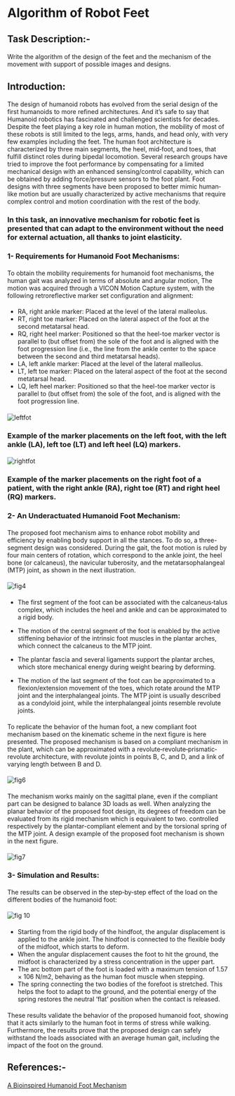 # Algorithm of Robot Feet
####
## Task Description:-
#### 
Write the algorithm of the design of the feet and the mechanism of the movement with support of possible images and designs.
#### 
## Introduction:
#### 
The design of humanoid robots has evolved from the serial design of the first humanoids to more refined architectures. And it’s safe to say that Humanoid robotics has fascinated and challenged scientists for decades. Despite the feet playing a key role in human motion, the mobility of most of these robots is still limited to the legs, arms, hands, and head only, with very few examples including the feet. The human foot architecture is characterized by three main segments, the heel, mid‐foot, and toes, that fulfill distinct roles during bipedal locomotion. Several research groups have tried to improve the foot performance by compensating for a limited mechanical design with an enhanced sensing/control capability, which can be obtained by adding force/pressure sensors to the foot plant. Foot designs with three segments have been proposed to better mimic human‐like motion but are usually characterized by active mechanisms that require complex control and motion coordination with the rest of the body.
#### 
### In this task, an innovative mechanism for robotic feet is presented that can adapt to the environment without the need for external actuation, all thanks to joint elasticity.
#### 
### 1- Requirements for Humanoid Foot Mechanisms:
#### 
To obtain the mobility requirements for humanoid foot mechanisms, the human gait was analyzed in terms of absolute and angular motion, The motion was acquired through a VICON Motion Capture system, with the following retroreflective marker set configuration and alignment: 
#### 
-	RA, right ankle marker: Placed at the level of the lateral malleolus.  
-	RT, right toe marker: Placed on the lateral aspect of the foot at the second metatarsal head.  
-	RQ, right heel marker: Positioned so that the heel-toe marker vector is parallel to (but offset from) the sole of the foot and is aligned with the foot progression line (i.e., the line from the ankle center to the space between the second and third metatarsal heads).  
-	LA, left ankle marker: Placed at the level of the lateral malleolus.   
-	LT, left toe marker: Placed on the lateral aspect of the foot at the second metatarsal head.   
-	LQ, left heel marker: Positioned so that the heel-toe marker vector is parallel to (but offset from) the sole of the foot, and is aligned with the foot progression line.
####
![leftfot](https://github.com/user-attachments/assets/09368972-34d3-4486-94b6-ebdc7e49aa45)
#### 
### Example of the marker placements on the left foot, with the left ankle (LA), left toe (LT) and left heel (LQ) markers.
#### 
![rightfot](https://github.com/user-attachments/assets/5bd567d6-aef2-47ea-8c0c-c2321ea7d0d9)
#### 
### Example of the marker placements on the right foot of a patient, with the right ankle (RA), right toe (RT) and right heel (RQ) markers.
#### 
### 2- An Underactuated Humanoid Foot Mechanism:
#### 
The proposed foot mechanism aims to enhance robot mobility and efficiency by enabling body support in all the stances. To do so, a three-segment design was considered. During the gait, the foot motion is ruled by four main centers of rotation, which correspond to the ankle joint, the heel bone (or calcaneus), the navicular tuberosity, and the metatarsophalangeal (MTP) joint, as shown in the next illustration.
####
![fig4](https://github.com/user-attachments/assets/e355b266-6b72-44b8-96bb-17036acff241)
####
-	The first segment of the foot can be associated with the calcaneus‐talus complex, which includes the heel and ankle and can be approximated to a rigid body.  

-	The motion of the central segment of the foot is enabled by the active stiffening behavior of the intrinsic foot muscles in the plantar arches, which connect the calcaneus to the MTP joint.  

-	The plantar fascia and several ligaments support the plantar arches, which store mechanical energy during weight bearing by deforming.   

-	The motion of the last segment of the foot can be approximated to a flexion/extension movement of the toes, which rotate around the MTP joint and the interphalangeal joints. The MTP joint is usually described as a condyloid joint, while the interphalangeal joints resemble revolute joints.  
#### 
To replicate the behavior of the human foot, a new compliant foot mechanism based on the kinematic scheme in the next figure is here presented. The proposed mechanism is based on a compliant mechanism in the plant, which can be approximated with a revolute‐revolute‐prismatic‐revolute architecture, with revolute joints in points B, C, and D, and a link of varying length between B and D.
#### 
![fig6](https://github.com/user-attachments/assets/964573fc-6532-420d-a9bf-f8841f37e685)
#### 
The mechanism works mainly on the sagittal plane, even if the compliant part can be designed to balance 3D loads as well. When analyzing the planar behavior of the proposed foot design, its degrees of freedom can be evaluated from its rigid mechanism which is equivalent to two. controlled respectively by the plantar-compliant element and by the torsional spring of the MTP joint. A design example of the proposed foot mechanism is shown in the next figure.
#### 
![fig7](https://github.com/user-attachments/assets/41ef99aa-5796-4edc-aeff-3306d0396529)
####
### 3- Simulation and Results:
#### 
The results can be observed in the step‐by‐step effect of the load on the different bodies of the humanoid foot:
####
![fig 10](https://github.com/user-attachments/assets/2c7f0d04-8f13-4e9f-852a-31990e7b41bc)
#### 
-	Starting from the rigid body of the hindfoot, the angular displacement is applied to the ankle joint. The hindfoot is connected to the flexible body of the midfoot, which starts to deform.   
-	When the angular displacement causes the foot to hit the ground, the midfoot is characterized by a stress concentration in the upper part.   
-	The arc bottom part of the foot is loaded with a maximum tension of 1.57 × 106 N/m2, behaving as the human foot muscle when stepping.   
-	The spring connecting the two bodies of the forefoot is stretched. This helps the foot to adapt to the ground, and the potential energy of the spring restores the neutral ‘flat’ position when the contact is released.  
#### 
These results validate the behavior of the proposed humanoid foot, showing that it acts similarly to the human foot in terms of stress while walking. Furthermore, the results prove that the proposed design can safely withstand the loads associated with an average human gait, including the impact of the foot on the ground.
#### 
## References:- 
#### 
[A Bioinspired Humanoid Foot Mechanism](https://www.mdpi.com/2076-3417/11/4/1686)
#### 
